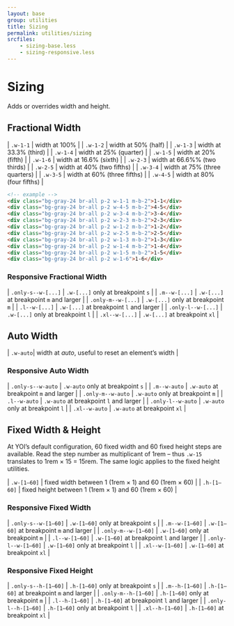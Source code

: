```yaml
---
layout: base
group: utilities
title: Sizing
permalink: utilities/sizing
srcfiles:
    - sizing-base.less
    - sizing-responsive.less
---
```


# Sizing

<p class="intro">Adds or overrides width and height.</p>

## Fractional Width

| `.w-1-1`  | width at 100%                 |
| `.w-1-2`  | width at 50% (half)           |
| `.w-1-3`  | width at 33.3% (third)        |
| `.w-1-4`  | width at 25% (quarter)        |
| `.w-1-5`  | width at 20% (fifth)          |
| `.w-1-6`  | width at 16.6% (sixth)        |
| `.w-2-3`  | width at 66.6%% (two thirds)  |
| `.w-2-5`  | width at 40% (two fifths)     |
| `.w-3-4`  | width at 75% (three quarters) |
| `.w-3-5`  | width at 60% (three fifths)   |
| `.w-4-5`  | width at 80% (four fifths)    |

```html
<!-- example -->
<div class="bg-gray-24 br-all p-2 w-1-1 m-b-2">1-1</div>
<div class="bg-gray-24 br-all p-2 w-4-5 m-b-2">4-5</div>
<div class="bg-gray-24 br-all p-2 w-3-4 m-b-2">3-4</div>
<div class="bg-gray-24 br-all p-2 w-2-3 m-b-2">2-3</div>
<div class="bg-gray-24 br-all p-2 w-1-2 m-b-2">1-2</div>
<div class="bg-gray-24 br-all p-2 w-2-5 m-b-2">2-5</div>
<div class="bg-gray-24 br-all p-2 w-1-3 m-b-2">1-3</div>
<div class="bg-gray-24 br-all p-2 w-1-4 m-b-2">1-4</div>
<div class="bg-gray-24 br-all p-2 w-1-5 m-b-2">1-5</div>
<div class="bg-gray-24 br-all p-2 w-1-6">1-6</div>
```

### Responsive Fractional Width

| `.only-s--w-[...]` | `.w-[...]` only at breakpoint `s`       |
| `.m--w-[...]`      | `.w-[...]` at breakpoint `m` and larger |
| `.only-m--w-[...]` | `.w-[...]` only at breakpoint `m`       |
| `.l--w-[...]`      | `.w-[...]` at breakpoint `l` and larger |
| `.only-l--w-[...]` | `.w-[...]` only at breakpoint `l`       |
| `.xl--w-[...]`     | `.w-[...]` at breakpoint `xl`           |

## Auto Width

| `.w-auto`| width at *auto*, useful to reset an element’s width |

### Responsive Auto Width

| `.only-s--w-auto` | `.w-auto` only at breakpoint `s`       |
| `.m--w-auto`      | `.w-auto` at breakpoint `m` and larger |
| `.only-m--w-auto` | `.w-auto` only at breakpoint `m`       |
| `.l--w-auto`      | `.w-auto` at breakpoint `l` and larger |
| `.only-l--w-auto` | `.w-auto` only at breakpoint `l`       |
| `.xl--w-auto`     | `.w-auto` at breakpoint `xl`           |

## Fixed Width & Height

At YOI’s default configuration, 60 fixed width and 60 fixed height steps are available. Read the step number as multiplicant of 1rem – thus `.w-15` translates to 1rem &times; 15 = 15rem. The same logic applies to the fixed height utilities.

| `.w-[1–60]` | fixed width between 1 (1rem &times; 1) and 60 (1rem &times; 60)  |
| `.h-[1–60]` | fixed height between 1 (1rem &times; 1) and 60 (1rem &times; 60) |

### Responsive Fixed Width

| `.only-s--w-[1–60]` | `.w-[1–60]` only at breakpoint `s`       |
| `.m--w-[1–60]`      | `.w-[1–60]` at breakpoint `m` and larger |
| `.only-m--w-[1–60]` | `.w-[1–60]` only at breakpoint `m`       |
| `.l--w-[1–60]`      | `.w-[1–60]` at breakpoint `l` and larger |
| `.only-l--w-[1–60]` | `.w-[1–60]` only at breakpoint `l`       |
| `.xl--w-[1–60]`     | `.w-[1–60]` at breakpoint `xl`           |

### Responsive Fixed Height

| `.only-s--h-[1–60]` | `.h-[1–60]` only at breakpoint `s`       |
| `.m--h-[1–60]`      | `.h-[1–60]` at breakpoint `m` and larger |
| `.only-m--h-[1–60]` | `.h-[1–60]` only at breakpoint `m`       |
| `.l--h-[1–60]`      | `.h-[1–60]` at breakpoint `l` and larger |
| `.only-l--h-[1–60]` | `.h-[1–60]` only at breakpoint `l`       |
| `.xl--h-[1–60]`     | `.h-[1–60]` at breakpoint `xl`           |
